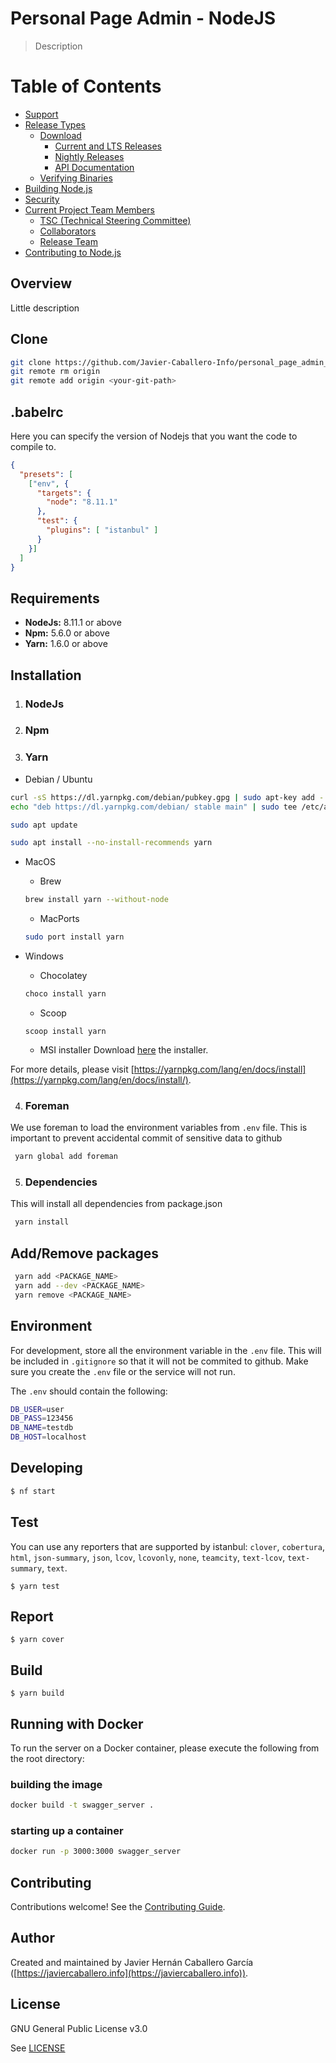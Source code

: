 # Personal Page Admin - NodeJS

> Description
# Table of Contents

-   [Support](https://github.com/nodejs/node/blob/master/README.md#support)
-   [Release Types](https://github.com/nodejs/node/blob/master/README.md#release-types)
    -   [Download](https://github.com/nodejs/node/blob/master/README.md#download)
        -   [Current and LTS Releases](https://github.com/nodejs/node/blob/master/README.md#current-and-lts-releases)
        -   [Nightly Releases](https://github.com/nodejs/node/blob/master/README.md#nightly-releases)
        -   [API Documentation](https://github.com/nodejs/node/blob/master/README.md#api-documentation)
    -   [Verifying Binaries](https://github.com/nodejs/node/blob/master/README.md#verifying-binaries)
-   [Building Node.js](https://github.com/nodejs/node/blob/master/README.md#building-nodejs)
-   [Security](https://github.com/nodejs/node/blob/master/README.md#security)
-   [Current Project Team Members](https://github.com/nodejs/node/blob/master/README.md#current-project-team-members)
    -   [TSC (Technical Steering Committee)](https://github.com/nodejs/node/blob/master/README.md#tsc-technical-steering-committee)
    -   [Collaborators](https://github.com/nodejs/node/blob/master/README.md#collaborators)
    -   [Release Team](https://github.com/nodejs/node/blob/master/README.md#release-team)
-   [Contributing to Node.js](https://github.com/nodejs/node/blob/master/README.md#contributing-to-nodejs)

## Overview

Little description

## Clone

```bash
git clone https://github.com/Javier-Caballero-Info/personal_page_admin_nodejs.git
git remote rm origin
git remote add origin <your-git-path>
```

## .babelrc

Here you can specify the version of Nodejs that you want the code to compile to. 

```json
{
  "presets": [
    ["env", {
      "targets": {
        "node": "8.11.1"
      },
      "test": {
        "plugins": [ "istanbul" ]
      }
    }]
  ]
}
```
## Requirements

* **NodeJs:** 8.11.1 or above
* **Npm:** 5.6.0 or above
* **Yarn:** 1.6.0  or above
## Installation

1. ### NodeJs
2. ### Npm
3. ### Yarn

- Debian / Ubuntu
```bash
curl -sS https://dl.yarnpkg.com/debian/pubkey.gpg | sudo apt-key add -
echo "deb https://dl.yarnpkg.com/debian/ stable main" | sudo tee /etc/apt/sources.list.d/yarn.list
```
```bash
sudo apt update
```
```bash
sudo apt install --no-install-recommends yarn
```

- MacOS

	- Brew
	```bash
	brew install yarn --without-node
	```
	- MacPorts
	```bash
	sudo port install yarn
	```

- Windows

	- Chocolatey
	```bash
	choco install yarn
	```
	- Scoop
	```
	scoop install yarn
	```
	- MSI installer
	Download [here](https://yarnpkg.com/latest.msi) the installer.

For more details, please visit [https://yarnpkg.com/lang/en/docs/install](https://yarnpkg.com/lang/en/docs/install/).
	
4. ### Foreman
We use foreman to load the environment variables from `.env` file. This is important to prevent accidental commit of sensitive data to github
```bash
 yarn global add foreman
```

5. ### Dependencies

This will install all dependencies from package.json

```bash
 yarn install
 ``` 
 
## Add/Remove packages

```bash
 yarn add <PACKAGE_NAME>
 yarn add --dev <PACKAGE_NAME>
 yarn remove <PACKAGE_NAME>
```

## Environment

For development, store all the environment variable in the `.env` file. This will be included in `.gitignore` so that it will not be commited to github.
Make sure you create the `.env` file or the service will not run.

The `.env` should contain the following:
```bash
DB_USER=user
DB_PASS=123456
DB_NAME=testdb
DB_HOST=localhost
```

## Developing

```bash
$ nf start
```

## Test

You can use any reporters that are supported by istanbul: `clover`, `cobertura`, `html`, `json-summary`, `json`, `lcov`, `lcovonly`, `none`, `teamcity`, `text-lcov`, `text-summary`, `text`.

```
$ yarn test
```

## Report

```
$ yarn cover
```

## Build

```
$ yarn build
```

## Running with Docker

To run the server on a Docker container, please execute the following from the root directory:

### building the image
```bash
docker build -t swagger_server .
```
### starting up a container
```bash
docker run -p 3000:3000 swagger_server
```
## Contributing

Contributions welcome! See the  [Contributing Guide](https://github.com/Javier-Caballero-Info/personal_page_admin_nodejs/blob/master/CONTRIBUTING.md).

## Author

Created and maintained by Javier Hernán Caballero García ([https://javiercaballero.info](https://javiercaballero.info)).

## License

GNU General Public License v3.0

See  [LICENSE](https://github.com/Javier-Caballero-Info/personal_page_admin_nodejs/blob/master/LICENSE)
<!--stackedit_data:
eyJoaXN0b3J5IjpbLTI5NzM2NjEyLC0xOTU1NTI5ODYwLDgwMj
I5OTE4MV19
-->